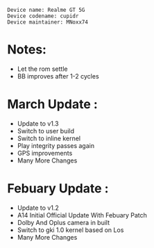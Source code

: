 ```
Device name: Realme GT 5G
Device codename: cupidr
Device maintainer: MNoxx74
```

# Notes:
- Let the rom settle
- BB improves after 1-2 cycles

# March Update :
- Update to v1.3
- Switch to user build
- Switch to inline kernel
- Play integrity passes again
- GPS improvements
- Many More Changes

# Febuary Update : 
- Update to v1.2
- A14 Initial Official Update With Febuary Patch
- Dolby And Oplus camera in built
- Switch to gki 1.0 kernel based on Los
- Many More Changes